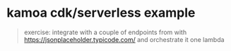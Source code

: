 # kamoa cdk/serverless example

> exercise: integrate with a couple of endpoints from with https://jsonplaceholder.typicode.com/ and orchestrate it one lambda
